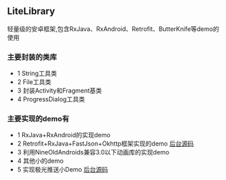 ## LiteLibrary
轻量级的安卓框架,包含RxJava、RxAndroid、Retrofit、ButterKnife等demo的使用

### 主要封装的类库
 - 1 String工具类
 - 2 File工具类
 - 3 封装Activity和Fragment基类
 - 4 ProgressDialog工具类
 
### 主要实现的demo有
 - 1 RxJava+RxAndroid的实现demo
 - 2 Retrofit+RxJava+FastJson+Okhttp框架实现的demo  [后台源码]()
 - 3 利用NineOldAndroids兼容3.0以下动画库的实现demo
 - 4 其他小的demo
 - 5 实现极光推送小Demo [后台源码](https://github.com/mlick/JPushNodeJsDemo)
